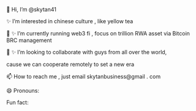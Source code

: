 👋 Hi, I’m @skytan41

✨  I’m interested in chinese culture , like yellow tea

🌱 ✨  I’m currently running web3 fi , focus on trillion RWA asset via Bitcoin BRC management

 💞️ ✨ I’m looking to collaborate with guys from all over the world, 
 
 cause we can cooperate remotely to set a new era
 
📫 How to reach me , just email skytanbusiness@gmail . com


😄 Pronouns: 

 Fun fact: 

<!---

skytan31/skytan41 is a ✨ special ✨ repository because its `README.md` (this file) appears on your GitHub profile.

You can click the Preview link to take a look at your changes.

--->
